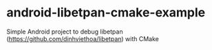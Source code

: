# android-libetpan-cmake-example
Simple Android project to debug libetpan (https://github.com/dinhviethoa/libetpan) with CMake 
